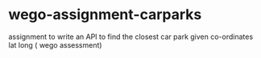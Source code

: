 # wego-assignment-carparks
assignment to write an API to find the closest car park given co-ordinates lat long ( wego assessment)
